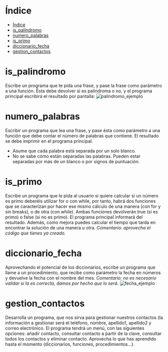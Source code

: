 # Índice
- [Índice](#índice)
- [is\_palindromo](#is_palindromo)
- [numero\_palabras](#numero_palabras)
- [is\_primo](#is_primo)
- [diccionario\_fecha](#diccionario_fecha)
- [gestion\_contactos](#gestion_contactos)


# is_palindromo
Escribe un programa que te pida una frase, y pase la frase como parámetro a una función. Ésta debe devolver si es palíndroma o no, y el programa principal escribirá el resultado por pantalla:
![palindromo_ejemplo](./assets/palindromo.png)

# numero_palabras
Escribir un programa que lea una frase, y pase ésta como parámetro a una función que debe contar el número de palabras que contiene. El resultado se debe imprimir en el programa principal. 
- Asume que cada palabra está separada por un solo blanco.
- No se sabe cómo están separadas las palabras. Pueden estar separadas por más de un blanco o por signos de puntuación.


# is_primo
Escribe un programa que le pida al usuario si quiere calcular si un número es primo deberéis utilizar for o con while, por tanto, habrá dos funciones que se caracterizan por hacer ese mismo cálculo de una manera (con for y sin breaks), o de otra (con while). Ambas funciones devolverán true (si es primo) o false (si no es primo). El programa principal informará del resultado. Además, como mejora puedes calcular el tiempo que tarda en encontrar la solución de una manera u otra. 
*Comentario: aprovecha el código que tienes ya creado.*

# diccionario_fecha
Aprovechando el potencial de los diccionarios, escribe un programa que llame a un procedimiento, que recibe como parámetro la fecha en números y devuelve la fecha con el nombre del mes. 
*Comentario: no es necesario validar si la es correcta, damos por hecho que lo será.*
![fecha_ejemplo](./assets/fecha.png)
# gestion_contactos
Desarrolla un programa, que nos sirva para gestionar nuestros contactos (la información a gestionar será el teléfono, nombre, apellido1, apellido2 y correo electrónico. El programa tendrá un menú, con las siguientes opciones: añadir contacto, consultar contacto a partir de la clave, consultar todos los contactos y eliminar contacto. Aprovecha lo que has aprendido hasta el momento (diccionarios, funciones, procedimientos…).